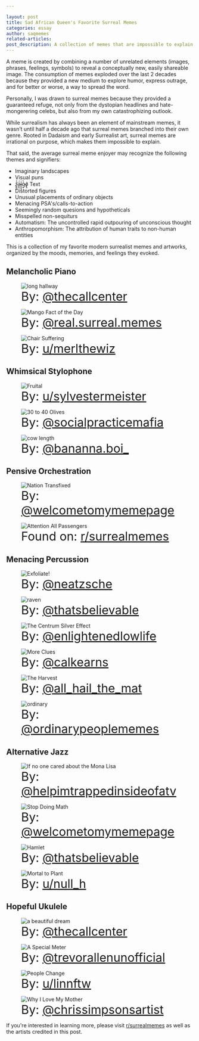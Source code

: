 ```yaml
---

layout: post
title: Sad African Queen's Favorite Surreal Memes
categories: essay
author: saqmemes
related-articles:
post_description: A collection of memes that are impossible to explain.
---
```


<style>
	.figure-caption {
		font-size: 2rem;
	}

	@media screen and (min-width: 768px) {
		.post figure img{
			width:65% !important;
		}
	}

	@media screen and (min-width: 992px) {
		.post figure img{
			width:55% !important;
		}
	}

	@media screen and (min-width: 1200px) {
		.post figure img{
			width:45% !important;
		}
	}
</style>

A meme is created by combining a number of unrelated elements (images, phrases, feelings, symbols) to reveal a conceptually new, easily shareable image. The consumption of memes exploded over the last 2 decades because they provided a new medium to explore humor, express outrage, and for better or worse, a way to spread the word.

Personally, I was drawn to surreal memes because they provided a guaranteed refuge, not only from the dystopian headlines and hate-mongerering celebs, but also from my own catastrophizing outlook.

While surrealism has always been an element of mainstream memes, it wasn’t until half a decade ago that surreal memes branched into their own genre. Rooted in Dadaism and early Surrealist art, surreal memes are irrational on purpose, which makes them impossible to explain. 

That said, the average surreal meme enjoyer may recognize the following themes and signifiers:

-	Imaginary landscapes
-	Visual puns
-	z̴͚̜̙̉́͘ä̷̙̲́l̵̢̯͓̍g̵̩͐̀o̸̢̱̍ Text
-	Distorted figures
-	Unusual placements of ordinary objects
-	Menacing PSA's/calls-to-action
-	Seemingly random quesions and hypotheticals
-	Misspelled non-sequiturs
-	Automatism: The uncontrolled rapid outpouring of unconscious thought
-	Anthropomorphism: The attribution of human traits to non-human entities

This is a collection of my favorite modern surrealist memes and artworks, organized by the moods, memories, and feelings they evoked.


## Melancholic Piano

<figure class="figure">
	<img src="/assets/post_media/2022-1-6-surrealmemes/thecallcenter_hallway.jpg" class="figure-img img-fluid rounded" alt="long hallway">
	<figcaption class="figure-caption">
		By: <a href="https://www.instagram.com/thecallcenter" target="_blank">@thecallcenter</a>
	</figcaption>
</figure>


<figure class="figure">
	<img src="/assets/post_media/2022-1-6-surrealmemes/realsurrealmemes_mango.jpg" class="figure-img img-fluid rounded" alt="Mango Fact of the Day">
	<figcaption class="figure-caption">
		By: <a href="https://www.instagram.com/real.surreal.memes" target="_blank">@real.surreal.memes</a>
	</figcaption>
</figure>

<figure class="figure">
	<img src="/assets/post_media/2022-1-6-surrealmemes/u_merlthewiz_chair.jpg" class="figure-img img-fluid rounded" alt="Chair Suffering">
	<figcaption class="figure-caption">
		By: <a href="https://www.reddit.com/user/merlthewiz" target="_blank">u/merlthewiz</a>
	</figcaption>
</figure>





## Whimsical Stylophone


<figure class="figure">
	<img src="/assets/post_media/2022-1-6-surrealmemes/u_sylvestermeister_fruital.jpg" class="figure-img img-fluid rounded" alt="Fruital">
	<figcaption class="figure-caption">
		By: <a href="https://www.reddit.com/user/sylvestermeister" target="_blank">u/sylvestermeister</a>
	</figcaption>
</figure>

<figure class="figure">
	<img src="/assets/post_media/2022-1-6-surrealmemes/socialpracticemafia_olives.jpg" class="figure-img img-fluid rounded" alt="30 to 40 Olives">
	<figcaption class="figure-caption">
		By: <a href="https://www.instagram.com/socialpracticemafia" target="_blank">@socialpracticemafia</a>
	</figcaption>
</figure>

<figure class="figure">
	<img src="/assets/post_media/2022-1-6-surrealmemes/bananaboi.jpg" class="figure-img img-fluid rounded" alt="cow length">
	<figcaption class="figure-caption">
		By: <a href="https://www.instagram.com/bananna.boi_" target="_blank">@bananna.boi_</a>
	</figcaption>
</figure>





## Pensive Orchestration

<figure class="figure">
	<img src="/assets/post_media/2022-1-6-surrealmemes/welcometomymeme_fight.jpg" class="figure-img img-fluid rounded" alt="Nation Transfixed">
	<figcaption class="figure-caption">
		By: <a href="https://www.instagram.com/welcometomymemepage" target="_blank">@welcometomymemepage</a>
	</figcaption>
</figure>

<figure class="figure">
	<img src="/assets/post_media/2022-1-6-surrealmemes/u_deleted_onfoot.jpg" class="figure-img img-fluid rounded" alt="Attention All Passengers">
	<figcaption class="figure-caption">
		Found on: <a href="https://www.reddit.com/r/surrealmemes/comments/az6cs6/its_still_a_long_way_so_sit_back_and_relax/" target="_blank">r/surrealmemes</a>
	</figcaption>
</figure>





## Menacing Percussion

<figure class="figure">
	<img src="/assets/post_media/2022-1-6-surrealmemes/neatzsche_exfoliate.jpg" class="figure-img img-fluid rounded" alt="Exfoliate!">
	<figcaption class="figure-caption">
		By: <a href="https://www.instagram.com/neatzsche" target="_blank">@neatzsche</a>
	</figcaption>
</figure>

<figure class="figure">
	<img src="/assets/post_media/2022-1-6-surrealmemes/thatsbelievable_raven.jpg" class="figure-img img-fluid rounded" alt="raven">
	<figcaption class="figure-caption">
		By: <a href="https://www.instagram.com/thatsbelievable" target="_blank">@thatsbelievable</a>
	</figcaption>
</figure>

<figure class="figure">
	<img src="/assets/post_media/2022-1-6-surrealmemes/enlightenedlowlife_grandpa.jpg" class="figure-img img-fluid rounded" alt="The Centrum Silver Effect">
	<figcaption class="figure-caption">
		By: <a href="https://www.instagram.com/enlightenedlowlife" target="_blank">@enlightenedlowlife</a>
	</figcaption>
</figure>

<figure class="figure">
	<img src="/assets/post_media/2022-1-6-surrealmemes/calkearns_clues.jpg" class="figure-img img-fluid rounded" alt="More Clues">
	<figcaption class="figure-caption">
		By: <a href="https://www.instagram.com/calkearns" target="_blank">@calkearns</a>
	</figcaption>
</figure>

<figure class="figure">
	<img src="/assets/post_media/2022-1-6-surrealmemes/allhailthemat_harvest.jpg" class="figure-img img-fluid rounded" alt="The Harvest">
	<figcaption class="figure-caption">
		By: <a href="https://www.instagram.com/all_hail_the_mat" target="_blank">@all_hail_the_mat</a>
	</figcaption>
</figure>

<figure class="figure">
	<img src="/assets/post_media/2022-1-6-surrealmemes/ordinarypeoplememes.jpg" class="figure-img img-fluid rounded" alt="ordinary">
	<figcaption class="figure-caption">
		By: <a href="https://www.instagram.com/ordinarypeoplememes" target="_blank">@ordinarypeoplememes</a>
	</figcaption>
</figure>






## Alternative Jazz

<figure class="figure">
	<img src="/assets/post_media/2022-1-6-surrealmemes/helpimtrapped_monalisa.jpg" class="figure-img img-fluid rounded" alt="If no one cared about the Mona Lisa">
	<figcaption class="figure-caption">
		By: <a href="https://www.instagram.com/helpimtrappedinsideofatv" target="_blank">@helpimtrappedinsideofatv</a>
	</figcaption>
</figure>

<figure class="figure">
	<img src="/assets/post_media/2022-1-6-surrealmemes/welcometomymeme_math.jpg" class="figure-img img-fluid rounded" alt="Stop Doing Math">
	<figcaption class="figure-caption">
		By: <a href="https://www.instagram.com/welcometomymemepage" target="_blank">@welcometomymemepage</a>
	</figcaption>
</figure>

<figure class="figure">
	<img src="/assets/post_media/2022-1-6-surrealmemes/thatsbelievable_octopus.jpg" class="figure-img img-fluid rounded" alt="Hamlet">
	<figcaption class="figure-caption">
		By: <a href="https://www.instagram.com/thatsbelievable" target="_blank">@thatsbelievable</a>
	</figcaption>
</figure>

<figure class="figure">
	<img src="/assets/post_media/2022-1-6-surrealmemes/u_null_h_plant.jpg" class="figure-img img-fluid rounded" alt="Mortal to Plant">
	<figcaption class="figure-caption">
		By: <a href="https://www.reddit.com/user/null_h" target="_blank">u/null_h</a>
	</figcaption>
</figure>





## Hopeful Ukulele

<figure class="figure">
	<img src="/assets/post_media/2022-1-6-surrealmemes/thecallcenter_dream.jpg" class="figure-img img-fluid rounded" alt="a beautiful dream">
	<figcaption class="figure-caption">
		By: <a href="https://www.instagram.com/thecallcenter" target="_blank">@thecallcenter</a>
	</figcaption>
</figure>

<figure class="figure">
	<img src="/assets/post_media/2022-1-6-surrealmemes/trevorallenunofficial_meter.jpg" class="figure-img img-fluid rounded" alt="A Special Meter">
	<figcaption class="figure-caption">
		By: <a href="https://www.instagram.com/trevorallenunoffical" target="_blank">@trevorallenunofficial</a>
	</figcaption>
</figure>

<figure class="figure">
	<img src="/assets/post_media/2022-1-6-surrealmemes/u_linnftw_peoplechange.jpg" class="figure-img img-fluid rounded" alt="People Change">
	<figcaption class="figure-caption">
		By: <a href="https://www.reddit.com/user/linnftw" target="_blank">u/linnftw</a>
	</figcaption>
</figure>

<figure class="figure">
	<img src="/assets/post_media/2022-1-6-surrealmemes/chrissimpsons_mother.jpg" class="figure-img img-fluid rounded" alt="Why I Love My Mother">
	<figcaption class="figure-caption">
		By: <a href="https://www.instagram.com/chrissimpsonsartist" target="_blank">@chrissimpsonsartist</a>
	</figcaption>
</figure>


If you're interested in learning more, please visit [r/surrealmemes](https://www.reddit.com/r/surrealmemes/) as well as the artists credited in this post.